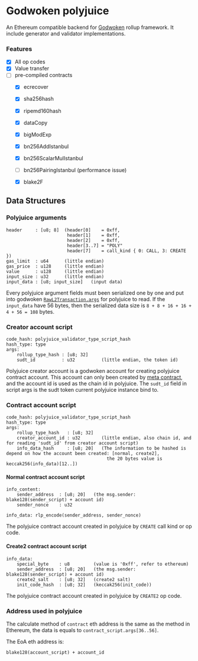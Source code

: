 
# Godwoken polyjuice
An Ethereum compatible backend for [Godwoken](https://github.com/nervosnetwork/godwoken) rollup framework. It include generator and validator implementations.

### Features
- [x] All op codes
- [x] Value transfer
- [ ] pre-compiled contracts
  + [x] ecrecover
  + [x] sha256hash
  + [x] ripemd160hash
  + [x] dataCopy
  + [x] bigModExp
  + [x] bn256AddIstanbul
  + [x] bn256ScalarMulIstanbul
  + [ ] bn256PairingIstanbul (performance issue)
  + [x] blake2F


## Data Structures

### Polyjuice arguments
```
header     : [u8; 8]  (header[0]    = 0xff, 
                       header[1]    = 0xff, 
                       header[2]    = 0xff, 
                       header[3..7] = "POLY"
                       header[7]    = call_kind { 0: CALL, 3: CREATE })
gas_limit  : u64      (little endian)
gas_price  : u128     (little endian)
value      : u128     (little endian)
input_size : u32      (little endian)
input_data : [u8; input_size]   (input data)
```

Every polyjuice argument fields must been serialized one by one and put into godwoken [`RawL2Transaction.args`][rawl2tx-args] for polyjuice to read. If the `input_data` have 56 bytes, then the serialized data size is `8 + 8 + 16 + 16 + 4 + 56 = 108` bytes.


### Creator account script
```
code_hash: polyjuice_validator_type_script_hash
hash_type: type
args:
    rollup_type_hash : [u8; 32]
    sudt_id          : u32          (little endian, the token id)
```

Polyjuice creator account is a godwoken account for creating polyjuice contract account. This account can only been created by [meta contract][meta-contract], and the account id is used as the chain id in polyjuice. The `sudt_id` field in script args is the sudt token current polyjuice instance bind to.

### Contract account script

```
code_hash: polyjuice_validator_type_script_hash
hash_type: type
args:
    rollup_type_hash   : [u8; 32]
    creator_account_id : u32        (little endian, also chain id, and for reading 'sudt_id' from creator account script)
    info_data_hash     : [u8; 20]   (The information to be hashed is depend on how the account been created: [normal, create2], 
                                      the 20 bytes value is keccak256(info_data)[12..])
```

#### Normal contract account script
```
info_content:
    sender_address  : [u8; 20]   (the msg.sender: blake128(sender_script) + account id)
    sender_nonce    : u32 
    
info_data: rlp_encode(sender_address, sender_nonce)
```

The polyjuice contract account created in polyjuice by `CREATE` call kind or op code.

#### Create2 contract account script
```
info_data:
    special_byte    : u8         (value is '0xff', refer to ethereum)
    sender_address  : [u8; 20]   (the msg.sender: blake128(sender_script) + account id)
    create2_salt    : [u8; 32]   (create2 salt)
    init_code_hash  : [u8; 32]   (keccak256(init_code))
```

The polyjuice contract account created in polyjuice by `CREATE2` op code.

### Address used in polyjuice

The calculate method of `contract` eth address is the same as the method in Ethereum, the data is equals to `contract_script.args[36..56]`.

The EoA eth address is: 

```
blake128(account_script) + account_id
```

[rawl2tx-args]: https://github.com/nervosnetwork/godwoken/blob/26d15dbe42d15ad902593fcc89cf82b1ccc18d66/crates/types/schemas/godwoken.mol#L50
[meta-contract]: https://github.com/nervosnetwork/godwoken-scripts/blob/32f98ac2ce1ab416cb4ffa143ec1f5ba3ddce51f/c/contracts/meta_contract.c
